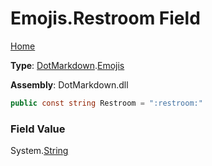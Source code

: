# Emojis\.Restroom Field

[Home](../../../README.md)

**Type**: [DotMarkdown](../../README.md)\.[Emojis](../README.md)

**Assembly**: DotMarkdown\.dll

```csharp
public const string Restroom = ":restroom:"
```

### Field Value

System\.[String](https://docs.microsoft.com/en-us/dotnet/api/system.string)